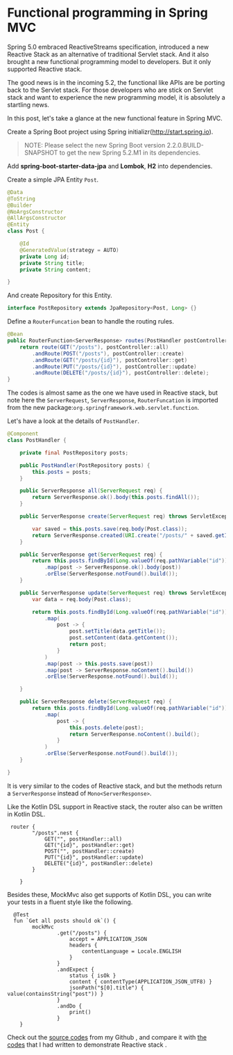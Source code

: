 # Functional programming in Spring MVC
Spring 5.0 embraced ReactiveStreams specification, introduced a new Reactive Stack as an alternative of traditional Servlet stack.  And it also  brought a new functional programming model to developers. But it only supported Reactive stack.

The good news is in the incoming 5.2, the functional like APIs are be porting back to the Servlet stack. For those developers who are stick on Servlet stack and want to experience the new programming model, it is absolutely a startling news.

In this post, let's  take a glance at the new functional feature in Spring MVC.

Create a Spring Boot project using Spring initializr(http://start.spring.io).

> NOTE: Please select the new Spring Boot version  2.2.0.BUILD-SNAPSHOT to get the new Spring 5.2.M1 in its dependencies.

Add **spring-boot-starter-data-jpa** and **Lombok**,  **H2** into dependencies. 

Create a  simple JPA Entity `Post`. 

```java
@Data
@ToString
@Builder
@NoArgsConstructor
@AllArgsConstructor
@Entity
class Post {

    @Id
    @GeneratedValue(strategy = AUTO)
    private Long id;
    private String title;
    private String content;

}
```

And create Repository for this Entity.

```java
interface PostRepository extends JpaRepository<Post, Long> {}
```

Define a  `RouterFuncation` bean to handle the routing rules.

```java
@Bean
public RouterFunction<ServerResponse> routes(PostHandler postController) {
    return route(GET("/posts"), postController::all)
        .andRoute(POST("/posts"), postController::create)
        .andRoute(GET("/posts/{id}"), postController::get)
        .andRoute(PUT("/posts/{id}"), postController::update)
        .andRoute(DELETE("/posts/{id}"), postController::delete);
}
```

The codes is almost same as the one  we have used in Reactive stack, but note here the `ServerRequest`, `ServerResponse`, `RouterFuncation` is imported from the new package:`org.springframework.web.servlet.function`.

Let's have a look at the details of `PostHandler`.

```java
@Component
class PostHandler {

    private final PostRepository posts;

    public PostHandler(PostRepository posts) {
        this.posts = posts;
    }

    public ServerResponse all(ServerRequest req) {
        return ServerResponse.ok().body(this.posts.findAll());
    }

    public ServerResponse create(ServerRequest req) throws ServletException, IOException {

        var saved = this.posts.save(req.body(Post.class));
        return ServerResponse.created(URI.create("/posts/" + saved.getId())).build();
    }

    public ServerResponse get(ServerRequest req) {
        return this.posts.findById(Long.valueOf(req.pathVariable("id")))
            .map(post -> ServerResponse.ok().body(post))
            .orElse(ServerResponse.notFound().build());
    }

    public ServerResponse update(ServerRequest req) throws ServletException, IOException {
        var data = req.body(Post.class);

        return this.posts.findById(Long.valueOf(req.pathVariable("id")))
            .map(
                post -> {
                    post.setTitle(data.getTitle());
                    post.setContent(data.getContent());
                    return post;
                }
            )
            .map(post -> this.posts.save(post))
            .map(post -> ServerResponse.noContent().build())
            .orElse(ServerResponse.notFound().build());

    }

    public ServerResponse delete(ServerRequest req) {
        return this.posts.findById(Long.valueOf(req.pathVariable("id")))
            .map(
                post -> {
                    this.posts.delete(post);
                    return ServerResponse.noContent().build();
                }
            )
            .orElse(ServerResponse.notFound().build());
    }

}
```

It is very similar to the codes of Reactive stack, and but the methods return a `ServerResponse` instead of `Mono<ServerResponse>`. 



Like the Kotlin DSL support in Reactive stack, the router also can be written in Kotlin DSL.

```ko
 router {
        "/posts".nest {
            GET("", postHandler::all)
            GET("{id}", postHandler::get)
            POST("", postHandler::create)
            PUT("{id}", postHandler::update)
            DELETE("{id}", postHandler::delete)
        }

    }
```



Besides these,   MockMvc also get supports of Kotlin DSL,  you can write your tests in a fluent style like the following.

```kot
  @Test
  fun `Get all posts should ok`() {
        mockMvc
                .get("/posts") {
                    accept = APPLICATION_JSON
                    headers {
                        contentLanguage = Locale.ENGLISH
                    }
                }
                .andExpect {
                    status { isOk }
                    content { contentType(APPLICATION_JSON_UTF8) }
                    jsonPath("$[0].title") { value(containsString("post")) } 
                }
                .andDo {
                    print()
                }
    }
```

Check out the [source codes](https://github.com/hantsy/spring-webmvc-functional-sample) from my Github , and compare it with [the codes](https://github.com/hantsy/spring-reactive-sample)  that I had written to demonstrate Reactive stack .












